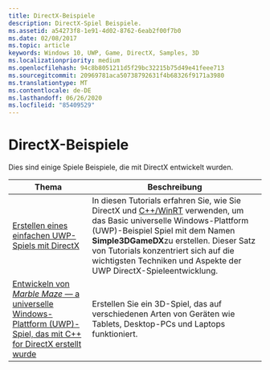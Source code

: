 ```yaml
---
title: DirectX-Beispiele
description: DirectX-Spiel Beispiele.
ms.assetid: a54273f8-1e91-4d02-8762-6eab2f00f7b0
ms.date: 02/08/2017
ms.topic: article
keywords: Windows 10, UWP, Game, DirectX, Samples, 3D
ms.localizationpriority: medium
ms.openlocfilehash: 94c8b8051211d5f29bc32215b75d49e41feee713
ms.sourcegitcommit: 20969781aca50738792631f4b68326f9171a3980
ms.translationtype: MT
ms.contentlocale: de-DE
ms.lasthandoff: 06/26/2020
ms.locfileid: "85409529"
---
```

# <a name="directx-samples"></a>DirectX-Beispiele

Dies sind einige Spiele Beispiele, die mit DirectX entwickelt wurden.

|Thema|Beschreibung|
|-|-|
|[Erstellen eines einfachen UWP-Spiels mit DirectX](tutorial--create-your-first-uwp-directx-game.md)|In diesen Tutorials erfahren Sie, wie Sie DirectX und [C++/WinRT](/windows/uwp/cpp-and-winrt-apis/) verwenden, um das Basic universelle Windows-Plattform (UWP)-Beispiel Spiel mit dem Namen **Simple3DGameDX**zu erstellen. Dieser Satz von Tutorials konzentriert sich auf die wichtigsten Techniken und Aspekte der UWP DirectX-Spieleentwicklung.|
|[Entwickeln von *Marble Maze* &mdash; a universelle Windows-Plattform (UWP)-Spiel, das mit C++ for DirectX erstellt wurde](developing-marble-maze-a-windows-store-game-in-cpp-and-directx.md)|Erstellen Sie ein 3D-Spiel, das auf verschiedenen Arten von Geräten wie Tablets, Desktop-PCs und Laptops funktioniert.|

